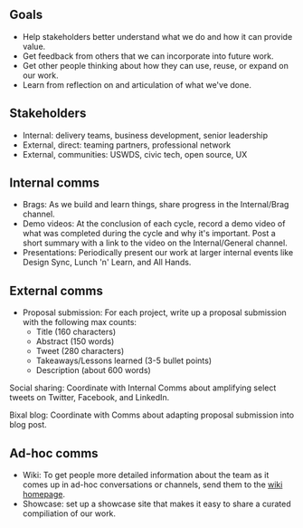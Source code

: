 
## Goals
- Help stakeholders better understand what we do and how it can provide value.
- Get feedback from others that we can incorporate into future work.
- Get other people thinking about how they can use, reuse, or expand on our work.
- Learn from reflection on and articulation of what we've done.

## Stakeholders
- Internal: delivery teams, business development, senior leadership
- External, direct: teaming partners, professional network
- External, communities: USWDS, civic tech, open source, UX

## Internal comms

- Brags: As we build and learn things, share progress in the Internal/Brag channel.
- Demo videos: At the conclusion of each cycle, record a demo video of what was completed during the cycle and why it's important. Post a short summary with a link to the video on the Internal/General channel.
- Presentations: Periodically present our work at larger internal events like Design Sync, Lunch 'n' Learn, and All Hands.

## External comms

- Proposal submission: For each project, write up a proposal submission with the following max counts:
    - Title (160 characters)
    - Abstract (150 words)
    - Tweet (280 characters)
    - Takeaways/Lessons learned (3-5 bullet points)
    - Description (about 600 words)

Social sharing: Coordinate with Internal Comms about amplifying select tweets on Twitter, Facebook, and LinkedIn.

Bixal blog: Coordinate with Comms about adapting proposal submission into blog post.

## Ad-hoc comms

- Wiki: To get people more detailed information about the team as it comes up in ad-hoc conversations or channels, send them to the [wiki homepage](https://github.com/Bixal/rapid-response-team).
- Showcase: set up a showcase site that makes it easy to share a curated compiliation of our work.